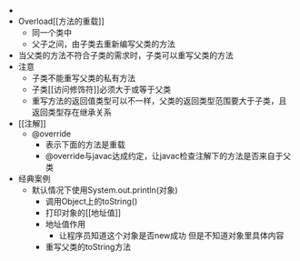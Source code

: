 -
- Overload[[方法的重载]]
	- 同一个类中
	- 父子之间，由子类去重新编写父类的方法
- 当父类的方法不符合子类的需求时，子类可以重写父类的方法
- 注意
	- 子类不能重写父类的私有方法
	- 子类[[访问修饰符]]必须大于或等于父类
	- 重写方法的返回值类型可以不一样，父类的返回类型范围要大于子类，且 返回类型存在继承关系
- [[注解]]
	- @override
		- 表示下面的方法是重载
		- @override与javac达成约定，让javac检查注解下的方法是否来自于父类
- 经典案例
	- 默认情况下使用System.out.println(对象)
		- 调用Object上的toString()
		- 打印对象的[[地址值]]
		- 地址值作用
			- 让程序员知道这个对象是否new成功
			  但是不知道对象里具体内容
		- 重写父类的toString方法